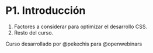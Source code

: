 # P1. Introducción

1. Factores a considerar para optimizar el desarrollo CSS.
2. Resto del curso.

Curso desarrollado por @pekechis para @openwebinars